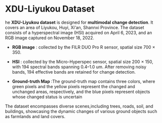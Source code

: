 # XDU-Liyukou Dataset
he **XDU-Liyukou dataset** is designed for **multimodal change detection**. It covers an area of Liyukou, Huyi, Xi'an, Shannxi Province. The dataset consists of a hyperspectral image (HSI) acquired on April 6, 2023, and an RGB image captured on November 18, 2022.

- **RGB image** : collected by the FILR DUO Pro R sensor, spatial size 700 × 350.

- **HSI** : collected by the Micro-Hyperspec sensor, spatial size 200 × 150, with 194 spectral bands spanning 0.4–1.0 um. After removing noisy bands, 194 effective bands are retained for change detection.
  
- **Ground-truth Map** :The ground-truth map contains three colors, where green pixels and the yellow pixels represent the changed and unchanged areas, respectively, and the blue pixels represent objects whose changed status is uncertain

The dataset encompasses diverse scenes,including trees, roads, soil, and buildings, showcasing the dynamic changes of various ground objects such as farmlands and land covers. 
